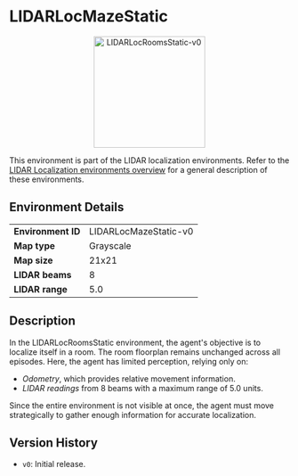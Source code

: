 # LIDARLocMazeStatic

<p align="center"><img src="img/LIDARLocRoomsStatic-v0.gif" alt="LIDARLocRoomsStatic-v0" width="200px"/></p>

This environment is part of the LIDAR localization environments.
Refer to the [LIDAR Localization environments overview](LIDARLocalization.md) for a general description of these environments.

## Environment Details

|                           |               |
|---------------------------|-----------------|
| **Environment ID**        | LIDARLocMazeStatic-v0 |
| **Map type**              | Grayscale       |
| **Map size**              | 21x21           |
| **LIDAR beams**           | 8               |
| **LIDAR range**           | 5.0             |

## Description

In the LIDARLocRoomsStatic environment, the agent's objective is to localize itself in a room.
The room floorplan remains unchanged across all episodes. Here, the agent has limited perception, relying only on:
- *Odometry*, which provides relative movement information.
- *LIDAR readings* from 8 beams with a maximum range of 5.0 units.

Since the entire environment is not visible at once, the agent must move strategically to gather enough information for accurate localization.


## Version History

- `v0`: Initial release.
